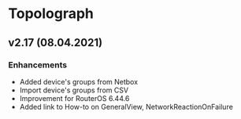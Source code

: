 # Topolograph

## v2.17 (08.04.2021)

### Enhancements
* Added device's groups from Netbox
* Import device's groups from CSV
* Improvement for RouterOS 6.44.6
* Added link to How-to on GeneralView, NetworkReactionOnFailure
